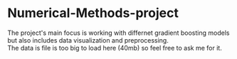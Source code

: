 # Numerical-Methods-project
The project's main focus is working with differnet gradient boosting models but also includes data visualization and preprocessing. <br>
The data is file is too big to load here (40mb) so feel free to ask me for it. 
